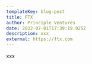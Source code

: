 ```yaml
---
templateKey: blog-post
title: FTX
author: Principle Ventures
date: 2022-07-01T17:39:19.925Z
description: xxx
external: https://ftx.com
---
```

xxx
